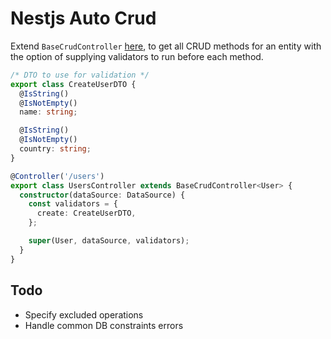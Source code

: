 # Nestjs Auto Crud 
Extend `BaseCrudController` [here](https://github.com/A-Maged/nestjs-auto-crud/blob/main/src/BaseCrudController.ts), to get all CRUD methods for an entity with the option of supplying validators to run before each method.


```ts
/* DTO to use for validation */
export class CreateUserDTO {
  @IsString()
  @IsNotEmpty()
  name: string;

  @IsString()
  @IsNotEmpty()
  country: string;
}

@Controller('/users')
export class UsersController extends BaseCrudController<User> {
  constructor(dataSource: DataSource) {
    const validators = {
      create: CreateUserDTO,
    };

    super(User, dataSource, validators);
  }
}
```

## Todo

- Specify excluded operations
- Handle common DB constraints errors
